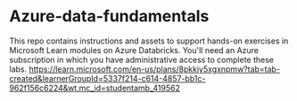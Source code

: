 # Azure-data-fundamentals
This repo contains instructions and assets to support hands-on exercises in Microsoft Learn modules on Azure Databricks.  You'll need an Azure subscription in which you have administrative access to complete these labs.
https://learn.microsoft.com/en-us/plans/8pkkiy5xgxnpmw?tab=tab-created&learnerGroupId=5337f214-c614-4857-bb1c-962f156c6224&wt.mc_id=studentamb_419562
